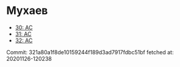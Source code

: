 # Мухаев
- [30: AC](30.md)
- [31: AC](31.md)
- [32: AC](32.md)

Commit: 321a80a1f8de10159244f189d3ad7917fdbc51bf
 fetched at: 20201126-120238
